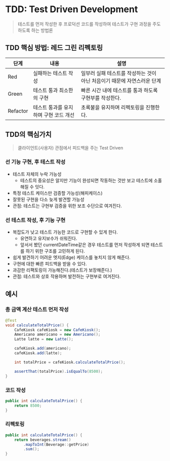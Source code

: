 # TDD: Test Driven Development
> 테스트를 먼저 작성한 후 프로덕션 코드를 작성하여 테스트가 구현 과정을 주도하도록 하는 방법론

## TDD 핵심 방법: 레드 그린 리펙토링
| 단계       | 내용                    | 설명                                       |
|----------|-----------------------|------------------------------------------|
| Red      | 실패하는 테스트 작성           | 일부러 실패 테스트를 작성하는 것이 아닌 처음이기 때문에 자연스러운 단계 |
| Green    | 테스트 통과 최소한의 구현        | 빠른 시간 내에 테스트를 통과 하도록 구현부를 작성한다.          | 
| Refactor | 테스트 통과를 유지하며 구현 코드 개선 | 초록불을 유지하며 리펙토링을 진행한다.                    |

## TDD의 핵심가치
> 클라이언트(사용자) 관점에서 피드백을 주는 Test Driven

### 선 기능 구현, 후 테스트 작성
- 테스트 자체의 누락 가능성
  - 테스트의 중요성은 알지만 기능이 완성되면 작동하는 것만 보고 테스트에 소홀해질 수 잇다.
- 특정 테스트 케이스만 검증할 가능성(해피케이스)
- 잘못된 구현을 다소 늦게 발견할 가능성
- 관점: 테스트는 구현부 검증을 위한 보조 수단으로 여겨진다.

### 선 테스트 작성, 후 기능 구현
- 복잡도가 낮고 테스트 가능한 코드로 구현할 수 있게 한다.
  - 유연하고 유지보수가 쉬워진다.
  - 앞서서 봤던 currentDateTime같은 경우 테스트를 먼저 작성하게 되면 테스트를 하기 위한 구조를 고민하게 된다.
- 쉽게 발견하기 어려운 엣지(Edge) 케이스를 놓치지 않게 해준다.
- 구현에 대한 빠른 피드백을 받을 수 있다.
- 과감한 리팩토링이 가능해진다.(테스트가 보장해준다.)
- 관점: 테스트와 상호 작용하며 발전하는 구현부로 여겨진다.

## 예시
### 총 금액 계산 테스트 먼저 작성
```java
@Test
void calculateTotalPrice() {
    CafeKiosk cafeKiosk = new CafeKiosk();
    Americano americano = new Americano();
    Latte latte = new Latte();

    cafeKiosk.add(americano);
    cafeKiosk.add(latte);

    int totalPrice = cafeKiosk.calculateTotalPrice();

    assertThat(totalPrice).isEqualTo(8500);
}
```
### 코드 작성
```java
public int calculateTotalPrice() {
    return 8500;
}
```

### 리펙토링
```java
public int calculateTotalPrice() {
    return beverages.stream()
        .mapToInt(Beverage::getPrice)
        .sum();
}
```